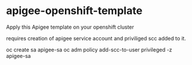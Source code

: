 # apigee-openshift-template

Apply this Apigee template on your openshift cluster

requires creation of apigee service account and priviliged scc added to it.

oc create sa apigee-sa
oc adm policy add-scc-to-user privileged -z apigee-sa
